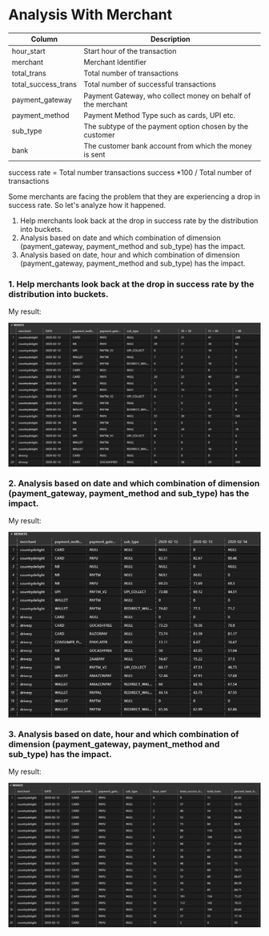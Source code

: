 # Analysis With Merchant

| Column               | Description                                           |
|----------------------|-------------------------------------------------------|
| hour_start           | Start hour of the transaction                         |
| merchant             | Merchant Identifier                                   |
| total_trans          | Total number of transactions                          |
| total_success_trans  | Total number of successful transactions                      |
| payment_gateway      | Payment Gateway, who collect money on behalf of the merchant |
| payment_method       | Payment Method Type such as cards, UPI etc.                  |
| sub_type             | The subtype of the payment option chosen by the customer     |
| bank                 | The customer bank account from which the money is sent       |

success rate = Total number transactions success *100 / Total number of transactions

Some merchants are facing the problem that they are experiencing a drop in success rate. So let's analyze how it happened.

1. Help merchants look back at the drop in success rate by the distribution into buckets.
2. Analysis based on date and which combination of dimension (payment_gateway, payment_method and sub_type) has the impact.
3. Analysis based on date, hour and which combination of dimension (payment_gateway, payment_method and sub_type) has the impact.


### 1. Help merchants look back at the drop in success rate by the distribution into buckets.
   My result:
   
<img align="center" alt="analysis_based_on_range_percent" src="https://github.com/haleylearn/merchant/blob/main/analysis_based_on_range_percent.png" />


### 2. Analysis based on date and which combination of dimension (payment_gateway, payment_method and sub_type) has the impact.
   My result:
   
<img align="center" alt="get_analysis_based_on_date_with_dimension" src="https://github.com/haleylearn/merchant/blob/main/get_analysis_based_on_date_with_dimension.png" />


### 3. Analysis based on date, hour and which combination of dimension (payment_gateway, payment_method and sub_type) has the impact.
   My result:
   
<img align="center" alt="get_analysis_based_on_hour_date_and_dimension.png" src="https://github.com/haleylearn/merchant/blob/main/get_analysis_based_on_hour_date_and_dimension.png" />
